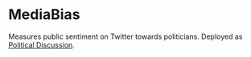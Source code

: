# MediaBias
Measures public sentiment on Twitter towards politicians. Deployed as [Political Discussion](https://politicaldiscussion.herokuapp.com/).
